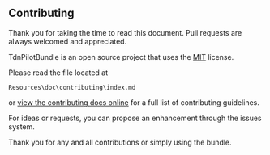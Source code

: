 Contributing
------------
Thank you for taking the time to read this document. Pull requests are always welcomed and appreciated.

TdnPilotBundle is an open source project that uses the [MIT](http://opensource.org/licenses/MIT) license.

Please read the file located at

    Resources\doc\contributing\index.md

or [view the contributing docs online] for a full list of contributing guidelines.

For ideas or requests, you can propose an enhancement through the issues system.

Thank you for any and all contributions or simply using the bundle.

[view the contributing docs online]: https://thedevnetwork.github.io/TdnPilotBundle/contributing/index.md